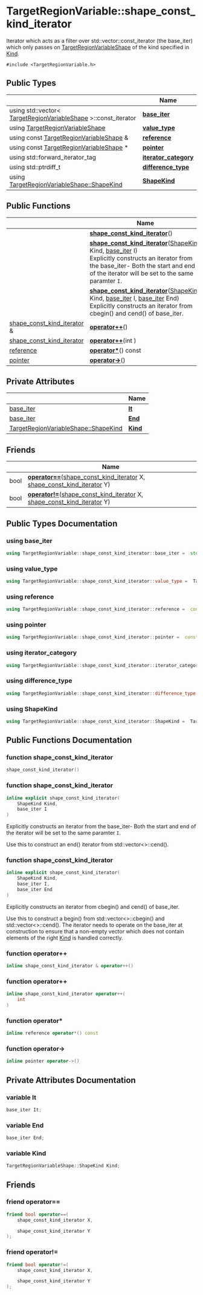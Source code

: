 # TargetRegionVariable::shape_const_kind_iterator



Iterator which acts as a filter over std::vector<TargetRegionVariableShape>::const_iterator (the base_iter) which only passes on [TargetRegionVariableShape](../Classes/classTargetRegionVariableShape.md) of the kind specified in [Kind]().


`#include <TargetRegionVariable.h>`

## Public Types

|                | Name           |
| -------------- | -------------- |
| using std::vector< [TargetRegionVariableShape](../Classes/classTargetRegionVariableShape.md) >::const_iterator | **[base_iter](../Classes/classTargetRegionVariable_1_1shape__const__kind__iterator.md#using-base_iter)**  |
| using [TargetRegionVariableShape](../Classes/classTargetRegionVariableShape.md) | **[value_type](../Classes/classTargetRegionVariable_1_1shape__const__kind__iterator.md#using-value_type)**  |
| using const [TargetRegionVariableShape](../Classes/classTargetRegionVariableShape.md) & | **[reference](../Classes/classTargetRegionVariable_1_1shape__const__kind__iterator.md#using-reference)**  |
| using const [TargetRegionVariableShape](../Classes/classTargetRegionVariableShape.md) * | **[pointer](../Classes/classTargetRegionVariable_1_1shape__const__kind__iterator.md#using-pointer)**  |
| using std::forward_iterator_tag | **[iterator_category](../Classes/classTargetRegionVariable_1_1shape__const__kind__iterator.md#using-iterator_category)**  |
| using std::ptrdiff_t | **[difference_type](../Classes/classTargetRegionVariable_1_1shape__const__kind__iterator.md#using-difference_type)**  |
| using [TargetRegionVariableShape::ShapeKind](../Classes/classTargetRegionVariableShape.md#enum-shapekind) | **[ShapeKind](../Classes/classTargetRegionVariable_1_1shape__const__kind__iterator.md#using-shapekind)**  |

## Public Functions

|                | Name           |
| -------------- | -------------- |
| | **[shape_const_kind_iterator](../Classes/classTargetRegionVariable_1_1shape__const__kind__iterator.md#function-shape_const_kind_iterator)**() |
| | **[shape_const_kind_iterator](../Classes/classTargetRegionVariable_1_1shape__const__kind__iterator.md#function-shape_const_kind_iterator)**([ShapeKind](../Classes/classTargetRegionVariableShape.md#enum-shapekind) Kind, [base_iter](../Classes/classTargetRegionVariable_1_1shape__const__kind__iterator.md#using-base_iter) I)<br>Explicitly constructs an iterator from the base_iter- Both the start and end of the iterator will be set to the same paramter `I`.  |
| | **[shape_const_kind_iterator](../Classes/classTargetRegionVariable_1_1shape__const__kind__iterator.md#function-shape_const_kind_iterator)**([ShapeKind](../Classes/classTargetRegionVariableShape.md#enum-shapekind) Kind, [base_iter](../Classes/classTargetRegionVariable_1_1shape__const__kind__iterator.md#using-base_iter) I, [base_iter](../Classes/classTargetRegionVariable_1_1shape__const__kind__iterator.md#using-base_iter) End)<br>Explicitly constructs an iterator from cbegin() and cend() of base_iter.  |
| [shape_const_kind_iterator](../Classes/classTargetRegionVariable_1_1shape__const__kind__iterator.md) & | **[operator++](../Classes/classTargetRegionVariable_1_1shape__const__kind__iterator.md#function-operator++)**() |
| [shape_const_kind_iterator](../Classes/classTargetRegionVariable_1_1shape__const__kind__iterator.md) | **[operator++](../Classes/classTargetRegionVariable_1_1shape__const__kind__iterator.md#function-operator++)**(int ) |
| [reference](../Classes/classTargetRegionVariable_1_1shape__const__kind__iterator.md#using-reference) | **[operator*](../Classes/classTargetRegionVariable_1_1shape__const__kind__iterator.md#function-operator*)**() const |
| [pointer](../Classes/classTargetRegionVariable_1_1shape__const__kind__iterator.md#using-pointer) | **[operator->](../Classes/classTargetRegionVariable_1_1shape__const__kind__iterator.md#function-operator->)**() |

## Private Attributes

|                | Name           |
| -------------- | -------------- |
| [base_iter](../Classes/classTargetRegionVariable_1_1shape__const__kind__iterator.md#using-base_iter) | **[It](../Classes/classTargetRegionVariable_1_1shape__const__kind__iterator.md#variable-it)**  |
| [base_iter](../Classes/classTargetRegionVariable_1_1shape__const__kind__iterator.md#using-base_iter) | **[End](../Classes/classTargetRegionVariable_1_1shape__const__kind__iterator.md#variable-end)**  |
| [TargetRegionVariableShape::ShapeKind](../Classes/classTargetRegionVariableShape.md#enum-shapekind) | **[Kind](../Classes/classTargetRegionVariable_1_1shape__const__kind__iterator.md#variable-kind)**  |

## Friends

|                | Name           |
| -------------- | -------------- |
| bool | **[operator==](../Classes/classTargetRegionVariable_1_1shape__const__kind__iterator.md#friend-operator==)**([shape_const_kind_iterator](../Classes/classTargetRegionVariable_1_1shape__const__kind__iterator.md) X, [shape_const_kind_iterator](../Classes/classTargetRegionVariable_1_1shape__const__kind__iterator.md) Y)  |
| bool | **[operator!=](../Classes/classTargetRegionVariable_1_1shape__const__kind__iterator.md#friend-operator!=)**([shape_const_kind_iterator](../Classes/classTargetRegionVariable_1_1shape__const__kind__iterator.md) X, [shape_const_kind_iterator](../Classes/classTargetRegionVariable_1_1shape__const__kind__iterator.md) Y)  |

## Public Types Documentation

### using base_iter

```cpp linenums="1"
using TargetRegionVariable::shape_const_kind_iterator::base_iter =  std::vector<TargetRegionVariableShape>::const_iterator;
```


### using value_type

```cpp linenums="1"
using TargetRegionVariable::shape_const_kind_iterator::value_type =  TargetRegionVariableShape;
```


### using reference

```cpp linenums="1"
using TargetRegionVariable::shape_const_kind_iterator::reference =  const TargetRegionVariableShape &;
```


### using pointer

```cpp linenums="1"
using TargetRegionVariable::shape_const_kind_iterator::pointer =  const TargetRegionVariableShape *;
```


### using iterator_category

```cpp linenums="1"
using TargetRegionVariable::shape_const_kind_iterator::iterator_category =  std::forward_iterator_tag;
```


### using difference_type

```cpp linenums="1"
using TargetRegionVariable::shape_const_kind_iterator::difference_type =  std::ptrdiff_t;
```


### using ShapeKind

```cpp linenums="1"
using TargetRegionVariable::shape_const_kind_iterator::ShapeKind =  TargetRegionVariableShape::ShapeKind;
```


## Public Functions Documentation

### function shape_const_kind_iterator

```cpp linenums="1"
shape_const_kind_iterator()
```


### function shape_const_kind_iterator

```cpp linenums="1"
inline explicit shape_const_kind_iterator(
    ShapeKind Kind,
    base_iter I
)
```

Explicitly constructs an iterator from the base_iter- Both the start and end of the iterator will be set to the same paramter `I`.

Use this to construct an end() iterator from std::vector<>::cend().


### function shape_const_kind_iterator

```cpp linenums="1"
inline explicit shape_const_kind_iterator(
    ShapeKind Kind,
    base_iter I,
    base_iter End
)
```

Explicitly constructs an iterator from cbegin() and cend() of base_iter.

Use this to construct a begin() from std::vector<>::cbegin() and std::vector<>::cend(). The iterator needs to operate on the base_iter at construction to ensure that a non-empty vector which does not contain elements of the right [Kind](../Classes/classTargetRegionVariable_1_1shape__const__kind__iterator.md#variable-kind) is handled correctly.


### function operator++

```cpp linenums="1"
inline shape_const_kind_iterator & operator++()
```


### function operator++

```cpp linenums="1"
inline shape_const_kind_iterator operator++(
    int
)
```


### function operator*

```cpp linenums="1"
inline reference operator*() const
```


### function operator->

```cpp linenums="1"
inline pointer operator->()
```


## Private Attributes Documentation

### variable It

```cpp linenums="1"
base_iter It;
```


### variable End

```cpp linenums="1"
base_iter End;
```


### variable Kind

```cpp linenums="1"
TargetRegionVariableShape::ShapeKind Kind;
```


## Friends

### friend operator==

```cpp linenums="1"
friend bool operator==(
    shape_const_kind_iterator X,

    shape_const_kind_iterator Y
);
```


### friend operator!=

```cpp linenums="1"
friend bool operator!=(
    shape_const_kind_iterator X,

    shape_const_kind_iterator Y
);
```


